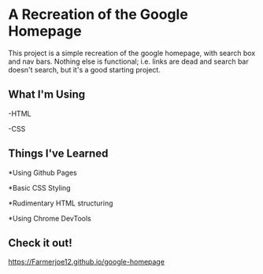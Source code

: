 # A Recreation of the Google Homepage

This project is a simple recreation of the google homepage, with search box and nav bars. Nothing else is functional; i.e. links are dead and search bar doesn't search, but it's a good starting project.

## What I'm Using

-HTML

-CSS

## Things I've Learned

*Using Github Pages

*Basic CSS Styling

*Rudimentary HTML structuring

*Using Chrome DevTools

## Check it out!

https://Farmerjoe12.github.io/google-homepage
